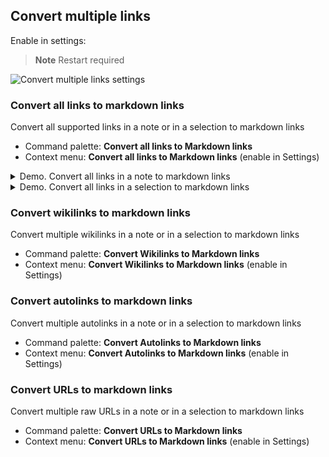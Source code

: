 ## Convert multiple links

Enable in settings:

> **Note**
> Restart required

![Convert multiple links settings](/docs/img/convert-all-links-settings.png)

### Convert all links to markdown links
Convert all supported links in a note or in a selection to markdown links

- Command palette: **Convert all links to Markdown links**
- Context menu: **Convert all links to Markdown links** (enable in Settings)

<details>
<summary>Demo. Convert all links in a note to markdown links </summary>

![remove link](/docs/img/convert-all-to-mdlinks.gif)

</details>

<details>
<summary>Demo. Convert all links in a selection to markdown links </summary>

![remove link](/docs/img/convert-all-in-selection-to-mdlinks.gif)

</details>


### Convert wikilinks to markdown links
Convert multiple wikilinks in a note or in a selection to markdown links

- Command palette: **Convert Wikilinks to Markdown links**
- Context menu: **Convert Wikilinks to Markdown links** (enable in Settings)

### Convert autolinks to markdown links
Convert multiple autolinks in a note or in a selection to markdown links

- Command palette: **Convert Autolinks to Markdown links**
- Context menu: **Convert Autolinks to Markdown links** (enable in Settings)

### Convert URLs to markdown links
Convert multiple raw URLs in a note or in a selection to markdown links

- Command palette: **Convert URLs to Markdown links**
- Context menu: **Convert URLs to Markdown links** (enable in Settings)